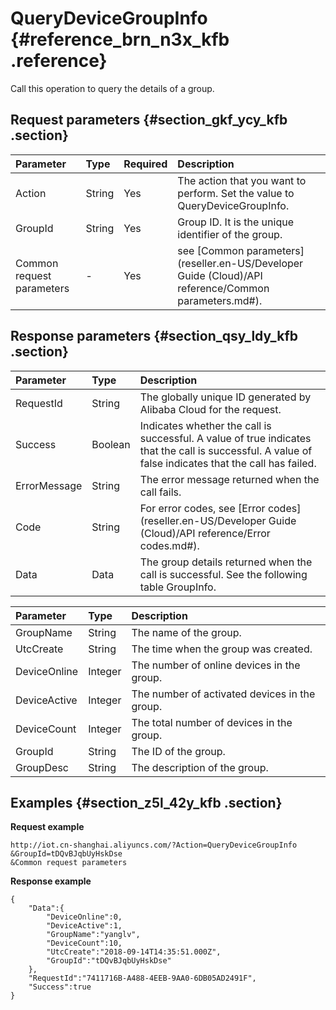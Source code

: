 # QueryDeviceGroupInfo {#reference_brn_n3x_kfb .reference}

Call this operation to query the details of a group.

## Request parameters {#section_gkf_ycy_kfb .section}

|Parameter|Type|Required|Description|
|:--------|:---|:-------|:----------|
|Action|String|Yes|The action that you want to perform. Set the value to QueryDeviceGroupInfo.|
|GroupId|String|Yes|Group ID. It is the unique identifier of the group.|
|Common request parameters|-|Yes|see [Common parameters](reseller.en-US/Developer Guide (Cloud)/API reference/Common parameters.md#).|

## Response parameters {#section_qsy_ldy_kfb .section}

|Parameter|Type|Description|
|:--------|:---|:----------|
|RequestId|String|The globally unique ID generated by Alibaba Cloud for the request.|
|Success|Boolean|Indicates whether the call is successful. A value of true indicates that the call is successful. A value of false indicates that the call has failed.|
|ErrorMessage|String|The error message returned when the call fails.|
|Code|String|For error codes, see [Error codes](reseller.en-US/Developer Guide (Cloud)/API reference/Error codes.md#).|
|Data|Data|The group details returned when the call is successful. See the following table GroupInfo.|

|Parameter|Type|Description|
|:--------|:---|:----------|
|GroupName|String|The name of the group.|
|UtcCreate|String|The time when the group was created.|
|DeviceOnline|Integer|The number of online devices in the group.|
|DeviceActive|Integer|The number of activated devices in the group.|
|DeviceCount|Integer|The total number of devices in the group.|
|GroupId|String|The ID of the group.|
|GroupDesc|String|The description of the group.|

## Examples {#section_z5l_42y_kfb .section}

**Request example**

```
http://iot.cn-shanghai.aliyuncs.com/?Action=QueryDeviceGroupInfo
&GroupId=tDQvBJqbUyHskDse
&Common request parameters
```

**Response example**

```
{
    "Data":{
        "DeviceOnline":0,
        "DeviceActive":1,
        "GroupName":"yanglv",
        "DeviceCount":10,
        "UtcCreate":"2018-09-14T14:35:51.000Z",
        "GroupId":"tDQvBJqbUyHskDse"
    },
    "RequestId":"7411716B-A488-4EEB-9AA0-6DB05AD2491F",
    "Success":true
}
```

